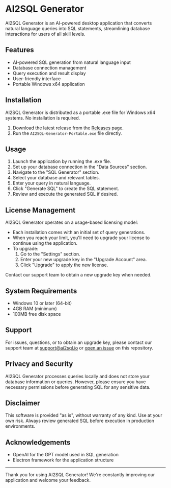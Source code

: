 # AI2SQL Generator

AI2SQL Generator is an AI-powered desktop application that converts natural language queries into SQL statements, streamlining database interactions for users of all skill levels.

## Features

- AI-powered SQL generation from natural language input
- Database connection management
- Query execution and result display
- User-friendly interface
- Portable Windows x64 application

## Installation

AI2SQL Generator is distributed as a portable .exe file for Windows x64 systems. No installation is required.

1. Download the latest release from the [Releases](https://github.com/yourusername/your-repo-name/releases) page.
2. Run the `AI2SQL-Generator-Portable.exe` file directly.

## Usage

1. Launch the application by running the .exe file.
2. Set up your database connection in the "Data Sources" section.
3. Navigate to the "SQL Generator" section.
4. Select your database and relevant tables.
5. Enter your query in natural language.
6. Click "Generate SQL" to create the SQL statement.
7. Review and execute the generated SQL if desired.

## License Management

AI2SQL Generator operates on a usage-based licensing model:

- Each installation comes with an initial set of query generations.
- When you reach your limit, you'll need to upgrade your license to continue using the application.
- To upgrade:
  1. Go to the "Settings" section.
  2. Enter your new upgrade key in the "Upgrade Account" area.
  3. Click "Upgrade" to apply the new license.

Contact our support team to obtain a new upgrade key when needed.

## System Requirements

- Windows 10 or later (64-bit)
- 4GB RAM (minimum)
- 100MB free disk space

## Support

For issues, questions, or to obtain an upgrade key, please contact our support team at support@ai2sql.io or [open an issue](https://github.com/yourusername/your-repo-name/issues) on this repository.

## Privacy and Security

AI2SQL Generator processes queries locally and does not store your database information or queries. However, please ensure you have necessary permissions before generating SQL for any sensitive data.

## Disclaimer

This software is provided "as is", without warranty of any kind. Use at your own risk. Always review generated SQL before execution in production environments.

## Acknowledgements

- OpenAI for the GPT model used in SQL generation
- Electron framework for the application structure


---

Thank you for using AI2SQL Generator! We're constantly improving our application and welcome your feedback.
